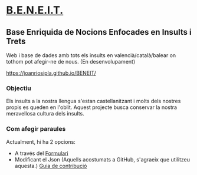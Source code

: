 # [B.E.N.E.I.T.](https://joanriosipla.github.io/BENEIT/)
## Base Enriquida de Nocions Enfocades en Insults i Trets
Web i base de dades amb tots els insults en valencià/català/balear on tothom pot afegir-ne de nous.
(En desenvolupament)

https://joanriosipla.github.io/BENEIT/

### Objectiu
Els insults a la nostra llengua s'estan castellanitzant i molts dels nostres propis es queden en l'oblit.
Aquest projecte busca conservar la nostra meravellosa cultura dels insults.

### Com afegir paraules
Actualment, hi ha 2 opcions:
- A través del [Formulari](https://docs.google.com/forms/d/e/1FAIpQLSfaUMh9FfrHljv75PoBfhMX-3EK5Fn8CoukRFBO5fl0eYxjlQ/viewform?usp=sf_link)
- Modificant el Json (Aquells acostumats a GitHub, s'agraeix que utilitzeu aquesta.) [Guia de contribució](CONTRIBUTING.md)
